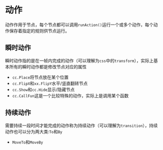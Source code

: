 动作
===
动作作用于节点，每个节点都可以调用`runAction()`运行一个或多个动作，每个动作保存着指定的规则供节点运行。


## 瞬时动作
瞬时动作指的是在一帧内完成的动作（可以理解为`css`中的`transform`），实际上基本所有的瞬时动作都是修改节点对应的属性
* `cc.Place`将节点放在某个位置
* `cc.FlipX`和`xx.FlipY`水平/竖直翻转节点
* `cc.Show`和`cc.Hide`显示/隐藏节点
* `cc.CallFun`这是一个比较特殊的动作，实际上是调用某个函数

## 持续动作
需要持续一段时间才能完成的动作称为持续动作（可以理解为`transition`），持续动作也可以分为两大类:`To`和`By`
* `MoveTo`和`MoveBy`
